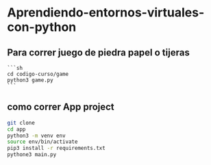 # Aprendiendo-entornos-virtuales-con-python


## Para correr juego de piedra papel o tijeras

    ```sh
    cd codigo-curso/game
    python3 game.py
    ```

## como correr App project

```sh
git clone
cd app
python3 -m venv env
source env/bin/activate
pip3 install -r requirements.txt
pythone3 main.py
```